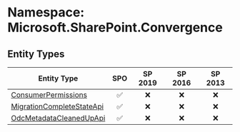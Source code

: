 # Namespace: Microsoft.SharePoint.Convergence

## Entity Types

Entity Type | SPO | SP 2019 | SP 2016 | SP 2013
----------|:---:|:-------:|:-------:|:-------:
[ConsumerPermissions](./EntityTypes/ConsumerPermissions.md) | ✅ | ❌ | ❌ | ❌
[MigrationCompleteStateApi](./EntityTypes/MigrationCompleteStateApi.md) | ✅ | ❌ | ❌ | ❌
[OdcMetadataCleanedUpApi](./EntityTypes/OdcMetadataCleanedUpApi.md) | ✅ | ❌ | ❌ | ❌